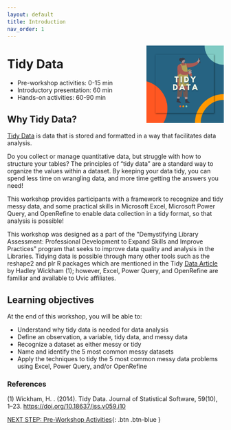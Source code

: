 ```yaml
---
layout: default
title: Introduction 
nav_order: 1
---
```

<img src="images/tidy-data-logo.png" style="float:right;width:180px;" alt="Tidy Data Workshop Logo">

# Tidy Data

- Pre-workshop activities: 0-15 min 
- Introductory presentation: 60 min
- Hands-on activities: 60-90 min

## Why Tidy Data?

[Tidy Data](https://www.jstatsoft.org/article/view/v059i10) is data that is stored and formatted in a way that facilitates data analysis.

Do you collect or manage quantitative data, but struggle with how to structure your tables? The principles of “tidy data” are a standard way to organize the values within a dataset. By keeping your data tidy, you can spend less time on wrangling data, and more time getting the answers you need! 

This workshop provides participants with a framework to recognize and tidy messy data, and some practical skills in Microsoft Excel, Microsoft Power Query, and OpenRefine to enable data collection in a tidy format, so that analysis is possible! 

This workshop was designed as a part of the "Demystifying Library Assessment: Professional Development to Expand Skills and Improve Practices" program that seeks to improve data quality and analysis in the Libraries. Tidying data is possible through many other tools such as the reshape2 and plr R packages which are mentioned in the Tidy [Data Article](https://www.jstatsoft.org/article/view/v059i10) by Hadley Wickham (1); however, Excel, Power Query, and OpenRefine are familiar and available to Uvic affiliates.    


## Learning objectives

At the end of this workshop, you will be able to:

- Understand why tidy data is needed for data analysis 
- Define an observation, a variable, tidy data, and messy data 
- Recognize a dataset as either messy or tidy 
- Name and identify the 5 most common messy datasets 
- Apply the techniques to tidy the 5 most common messy data problems using Excel, Power Query, and/or OpenRefine 

### References
(1) Wickham, H. . (2014). Tidy Data. Journal of Statistical Software, 59(10), 1–23. https://doi.org/10.18637/jss.v059.i10
 
[NEXT STEP: Pre-Workshop Activities](pre-workshop.md){: .btn .btn-blue }
